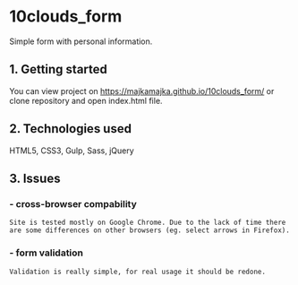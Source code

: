 # 10clouds_form
  Simple form with personal information.

## 1. Getting started
  You can view project on https://majkamajka.github.io/10clouds_form/ or clone repository and open index.html file.

## 2. Technologies used
  HTML5, CSS3, Gulp, Sass, jQuery

## 3. Issues
  ### - cross-browser compability
    Site is tested mostly on Google Chrome. Due to the lack of time there are some differences on other browsers (eg. select arrows in Firefox).
  ### - form validation
    Validation is really simple, for real usage it should be redone.
